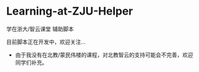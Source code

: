 # Learning-at-ZJU-Helper

学在浙大/智云课堂 辅助脚本

目前脚本正在开发中，欢迎关注...

- 由于我没有在北教/蒙民伟楼的课程，对北教智云的支持可能会不完善，欢迎同学们补充。

<!-- The following content is auto-generated, please do not modify directly. -->
<!-- flag -->

